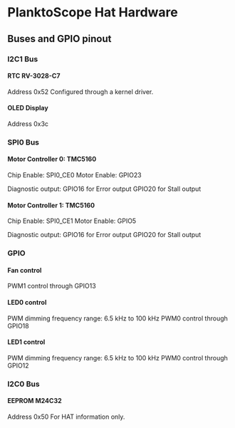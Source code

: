 # PlanktoScope Hat Hardware

## Buses and GPIO pinout

### I2C1 Bus
#### RTC RV-3028-C7
Address 0x52
Configured through a kernel driver.

#### OLED Display
Address 0x3c

### SPI0 Bus
#### Motor Controller 0: TMC5160
Chip Enable: SPI0_CE0
Motor Enable: GPIO23

Diagnostic output:
GPIO16 for Error output
GPIO20 for Stall output


#### Motor Controller 1: TMC5160
Chip Enable: SPI0_CE1
Motor Enable: GPIO5

Diagnostic output:
GPIO16 for Error output
GPIO20 for Stall output

### GPIO
#### Fan control
PWM1 control through GPIO13

#### LED0 control
PWM dimming frequency range: 6.5 kHz to 100 kHz
PWM0 control through GPIO18

#### LED1 control
PWM dimming frequency range: 6.5 kHz to 100 kHz
PWM0 control through GPIO12


### I2C0 Bus
#### EEPROM M24C32
Address 0x50
For HAT information only.